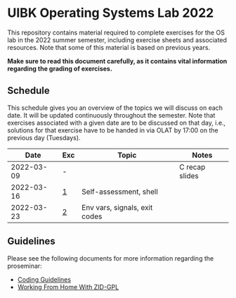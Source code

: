 # UIBK Operating Systems Lab 2022

This repository contains material required to complete exercises for the OS lab in the 2022 summer semester, including exercise sheets and associated resources.
Note that some of this material is based on previous years.

**Make sure to read this document carefully, as it contains vital information regarding the grading of exercises.**

## Schedule

This schedule gives you an overview of the topics we will discuss on each date. It will be updated continuously throughout the semester.
Note that exercises associated with a given date are to be discussed on that day, i.e., solutions for that exercise have to be handed in via OLAT by 17:00 on the previous day (Tuesdays).

| Date       | Exc             | Topic                         | Notes          |
| ---------- | --------------- | ----------------------------- | -------------- |
| 2022-03-09 | -               |                               | C recap slides |
| 2022-03-16 | [1](exercise01) | Self-assessment, shell        |                |
| 2022-03-23 | [2](exercise02) | Env vars, signals, exit codes |                |

## Guidelines

Please see the following documents for more information regarding the proseminar:

- [Coding Guidelines](coding_guidelines.md)
- [Working From Home With ZID-GPL](zid_gpl.md)
